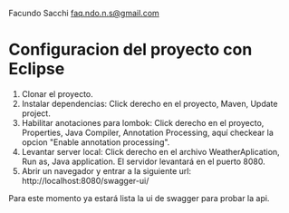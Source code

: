 Facundo Sacchi
faq.ndo.n.s@gmail.com

# Configuracion del proyecto con Eclipse

 1. Clonar el proyecto.
 2. Instalar dependencias: Click derecho en el proyecto, Maven, Update project.
 3. Habilitar anotaciones para lombok: Click derecho en el proyecto, Properties, Java Compiler, Annotation Processing, aquí checkear la opcion "Enable annotation processing".
 4. Levantar server local: Click derecho en el archivo WeatherAplication, Run as, Java application. El servidor levantará en el puerto 8080.
 5. Abrir un navegador y entrar a la siguiente url: http://localhost:8080/swagger-ui/

Para este momento ya estará lista la ui de swagger para probar la api.
